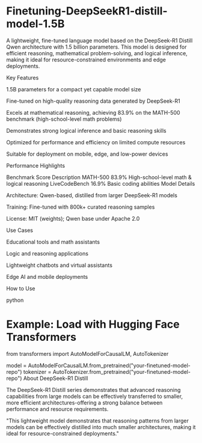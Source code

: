# Finetuning-DeepSeekR1-distill-model-1.5B

A lightweight, fine-tuned language model based on the DeepSeek-R1 Distill Qwen architecture with 1.5 billion parameters. This model is designed for efficient reasoning, mathematical problem-solving, and logical inference, making it ideal for resource-constrained environments and edge deployments.

Key Features

1.5B parameters for a compact yet capable model size

Fine-tuned on high-quality reasoning data generated by DeepSeek-R1

Excels at mathematical reasoning, achieving 83.9% on the MATH-500 benchmark (high-school-level math problems)

Demonstrates strong logical inference and basic reasoning skills

Optimized for performance and efficiency on limited compute resources

Suitable for deployment on mobile, edge, and low-power devices

Performance Highlights

Benchmark	Score	Description
MATH-500	83.9%	High-school-level math & logical reasoning
LiveCodeBench	16.9%	Basic coding abilities
Model Details

Architecture: Qwen-based, distilled from larger DeepSeek-R1 models

Training: Fine-tuned with 800k+ curated reasoning samples

License: MIT (weights); Qwen base under Apache 2.0

Use Cases

Educational tools and math assistants

Logic and reasoning applications

Lightweight chatbots and virtual assistants

Edge AI and mobile deployments

How to Use

python
# Example: Load with Hugging Face Transformers
from transformers import AutoModelForCausalLM, AutoTokenizer

model = AutoModelForCausalLM.from_pretrained("your-finetuned-model-repo")
tokenizer = AutoTokenizer.from_pretrained("your-finetuned-model-repo")
About DeepSeek-R1 Distill

The DeepSeek-R1 Distill series demonstrates that advanced reasoning capabilities from large models can be effectively transferred to smaller, more efficient architectures-offering a strong balance between performance and resource requirements.

"This lightweight model demonstrates that reasoning patterns from larger models can be effectively distilled into much smaller architectures, making it ideal for resource-constrained deployments."
